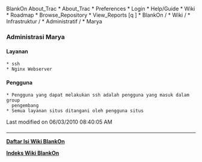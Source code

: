    BlankOn
 About_Trac
    * About_Trac
    * Preferences
    * Login
    * Help/Guide
    * Wiki
    * Roadmap
    * Browse_Repository
    * View_Reports
[q                 ]
    * BlankOn  /
    * Wiki  /
    * Infrastruktur  /
    * Administratif  /
    * Marya
### Administrasi Marya
#### Layanan
    * ssh
    * Nginx Webserver
#### Pengguna
    * Pengguna yang dapat melakukan ssh adalah pengguna yang masuk dalam group
      pengembang
    * Semua layanan situs ditangani oleh pengguna situs
Last modified on 06/03/2010 08:40:05 AM
#### 
    
 
 
 
 
 
---
[**Daftar Isi Wiki BlankOn**](/wiki/DaftarIsi/index.html)
 
[**Indeks Wiki BlankOn**](/wiki/Indeks.html)

